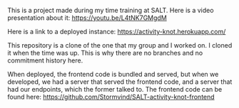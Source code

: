 This is a project made during my time training at SALT.
Here is a video presentation about it: https://youtu.be/L4tNK7GMgdM

Here is a link to a deployed instance: https://activity-knot.herokuapp.com/

This repository is a clone of the one that my group and I worked on. I cloned it
when the time was up. This is why there are no branches and no commitment history here.

When deployed, the frontend code is bundled and served, but when we developed, we had a server that served the frontend code, and a server that had our endpoints, which the former talked to. The frontend code can be found here: https://github.com/Stormvind/SALT-activity-knot-frontend


